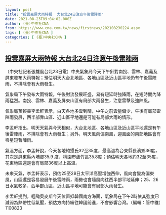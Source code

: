 ```yaml
---
layout: post
title: "投雲嘉屏大雨特報  大台北24日注意午後雷陣雨"
date: 2021-08-23T09:04:02.000Z
author: (臺)中央社CNA
from: https://www.cna.com.tw/news/firstnews/202108230224.aspx
tags: [ (臺)中央社CNA ]
categories: [ (臺)中央社CNA ]
---
```

<!--1629709442000-->
[投雲嘉屏大雨特報  大台北24日注意午後雷陣雨](https://www.cna.com.tw/news/firstnews/202108230224.aspx)
------

<div>
<div></div><div class="paragraph"><p>（中央社記者張雄風台北23日電）中央氣象局今天下午針對南投、雲林、嘉義及屏東發布大雨特報；預估明天大台北地區、各地山區及近山區平地仍有午後雷陣雨，不排除會有大雨發生。</p><p>氣象局下午發布大雨特報，午後對流發展旺盛，易有短延時強降雨，在短時間內降雨猛烈。南投、雲林、嘉義及屏東山區有局部大雨發生，注意雷擊及強陣風。</p><p>氣象局預報員李孟軒表示，白天各地多雲到晴，中午之前雲量偏少，午後有局部雷陣雨發展，西半部靠山區、近山區平地還是可能有局部大雨的情形。</p><p>李孟軒指出，明天天氣與今天相似，大台北地區、各地山區及近山區平地還是有午後雷陣雨，不排除會有大雨發生；另外，明天風向偏南風，迎風面的南部地區會有零星短暫陣雨。</p><p>氣溫方面，李孟軒說，今天各地約攝氏32至35度，最高溫為台東縣長濱鄉36度，其次是屏東縣內埔鄉35.9 度、桃園市蘆竹區35.8度；預估明天各地約32至35度，花東地區還是會有局部36度以上高溫。</p><p>未來天氣，李孟軒表示，預估25至29日太平洋高壓增強西伸，風向會變為偏東風，山區還是容易發展午後雷陣雨，雨勢也會隨風向往西半部平地延伸；25、26日水氣較多，西半部山區、近山區平地可能會有局部大雨發生。</p><p>李孟軒提到，輕颱奧麥斯今天位置抵韓國南方海面，氣象局在下午2時依其強度已減弱為熱帶性低氣壓，預估方向持續往韓國前進，不會影響台灣。（編輯：管中維）1100823</p></div>
</div>
